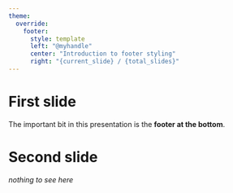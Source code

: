 ```yaml
---
theme:
  override:
    footer:
      style: template
      left: "@myhandle"
      center: "Introduction to footer styling"
      right: "{current_slide} / {total_slides}"
---
```


First slide
===

The important bit in this presentation is the **footer at the bottom**.

<!-- end_slide -->

Second slide
===

_nothing to see here_
